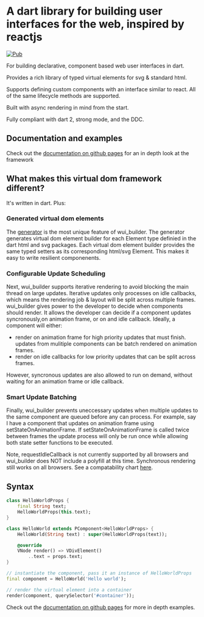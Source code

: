 # A dart library for building user interfaces for the web, inspired by reactjs

[![Pub](https://img.shields.io/pub/v/wui_builder.svg)](https://pub.dartlang.org/packages/wui_builder)

For building declarative, component based web user interfaces in dart.

Provides a rich library of typed virtual elements for svg & standard html.

Supports defining custom components with an interface similar to react. All of the same lifecycle methods are supported.

Built with async rendering in mind from the start.

Fully compliant with dart 2, strong mode, and the DDC.

## Documentation and examples

Check out the [documentation on github pages][docs] for an in depth look at the framework

## What makes this virtual dom framework different?

It's written in dart. Plus:

### Generated virtual dom elements

The [generator](generator/) is the most unique feature of wui_builder. The generator generates virtual dom element builder for each Element type definied in the dart html and svg packages. Each virtual dom element builder provides the same typed setters as its corresponding html/svg Element. This makes it easy to write resilient componenents.

### Configurable Update Scheduling

Next, wui_builder supports iterative rendering to avoid blocking the main thread on large updates. Iterative updates only processes on idle callbacks, which means the rendering job & layout will be split across multiple frames. wui_builder gives power to the developer to decide when components should render. It allows the developer can decide if a component updates syncronously,on animation frame, or on and idle callback. Ideally, a component will either:

- render on animation frame for high priority updates that must finish. updates from mulitiple components can be batch rendered on animation frames.
- render on idle callbacks for low priority updates that can be split across frames.

However, syncronous updates are also allowed to run on demand, without waiting for an animation frame or idle callback.

### Smart Update Batching

Finally, wui_builder prevents uneccessary updates when multiple updates to the same component are queued before any can process. For example, say I have a component that updates on animation frame using setStateOnAnimationFrame. If setStateOnAnimationFrame is called twice between frames the update process will only be run once while allowing both state setter functions to be executed.

Note, requestIdleCallback is not currently supported by all browsers and wui_builder does NOT include a polyfill at this time. Synchronous rendering still works on all browsers. See a compatability chart [here][compatability].

## Syntax

```dart
class HelloWorldProps {
    final String text;
    HelloWorldProps(this.text);
}

class HelloWorld extends PComponent<HelloWorldProps> {
    HelloWorld(String text) : super(HelloWorldProps(text));

    @override
    VNode render() => VDivElement()
        ..text = props.text;
}

// instantiate the component, pass it an instance of HelloWorldProps
final component = HelloWorld('Hello world');

// render the virtual element into a container
render(component, querySelector('#container'));
```

Check out the [documentation on github pages][docs] for more in depth examples.


[docs]: https://davidmarne.github.io

[compatability]: https://developer.mozilla.org/en-US/docs/Web/API/Window/requestIdleCallback

